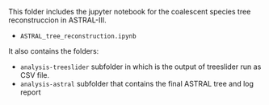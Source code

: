 This folder includes the jupyter notebook for the coalescent species tree reconstruccion in ASTRAL-III.
- `ASTRAL_tree_reconstruction.ipynb`

It also contains the folders:
- `analysis-treeslider` subfolder in which is the output of treeslider run as CSV file.
- `analysis-astral` subfolder that contains the final ASTRAL tree and log report
